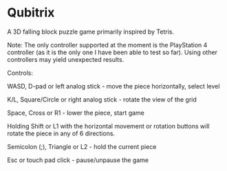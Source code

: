 # Qubitrix
A 3D falling block puzzle game primarily inspired by Tetris.

Note: The only controller supported at the moment is the PlayStation 4 controller (as it is the only one I have been able to test so far). Using other controllers may yield unexpected results.

Controls:

WASD, D-pad or left analog stick - move the piece horizontally, select level

K/L, Square/Circle or right analog stick - rotate the view of the grid

Space, Cross or R1 - lower the piece, start game

Holding Shift or L1 with the horizontal movement or rotation buttons will rotate the piece in any of 6 directions.

Semicolon (;), Triangle or L2 - hold the current piece

Esc or touch pad click - pause/unpause the game

